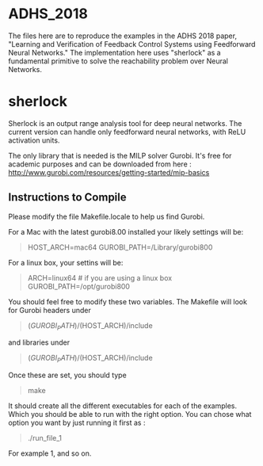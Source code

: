 # ADHS_2018 

The files here are to reproduce the examples in the ADHS 2018 paper, "Learning and Verification of Feedback Control
Systems using Feedforward Neural Networks."
The implementation here uses "sherlock" as a fundamental primitive to solve the reachability problem over Neural Networks.

# sherlock

Sherlock is an output range analysis tool for deep neural networks.
The current version can handle only feedforward neural networks, with
ReLU activation units.

The only library that is needed is the MILP solver Gurobi. It's free
for academic purposes and can be downloaded from here :
http://www.gurobi.com/resources/getting-started/mip-basics


## Instructions to Compile

Please modify the file Makefile.locale to help us find Gurobi.

For a Mac with the latest gurobi8.00 installed your likely settings
will be:

> HOST_ARCH=mac64
> GUROBI_PATH=/Library/gurobi800

For a linux box, your settins will be:

> ARCH=linux64 # if you are using a linux box
> GUROBI_PATH=/opt/gurobi800

You should feel free to modify these two variables. The Makefile will look for Gurobi headers under

> $(GUROBI_PATH)/$(HOST_ARCH)/include

and libraries under

> $(GUROBI_PATH)/$(HOST_ARCH)/include


Once these are set, you should type 
 > make
 
 It should create all the different executables for each of the examples. Which you should be able to run with the right option.
You can chose what option you want by just running it first as : 

> ./run_file_1

For example 1, and so on.
